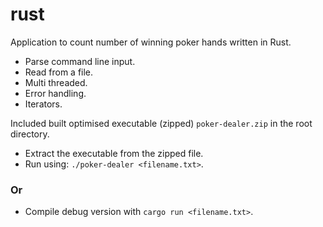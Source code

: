 # rust
Application to count number of winning poker hands written in Rust.

- Parse command line input.
- Read from a file.
- Multi threaded.
- Error handling.
- Iterators.

Included built optimised executable (zipped) `poker-dealer.zip` in the root directory.
- Extract the executable from the zipped file.
- Run using: `./poker-dealer <filename.txt>`.
### Or
- Compile debug version with `cargo run <filename.txt>`.
